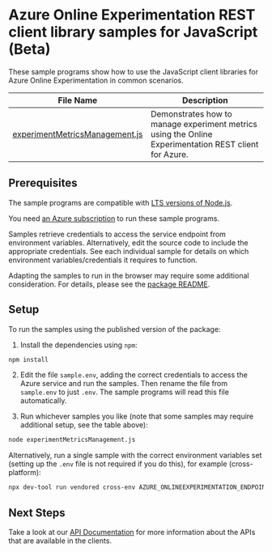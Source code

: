 # Azure Online Experimentation REST client library samples for JavaScript (Beta)

These sample programs show how to use the JavaScript client libraries for Azure Online Experimentation in common scenarios.

| **File Name**                                                 | **Description**                                                                                      |
| ------------------------------------------------------------- | ---------------------------------------------------------------------------------------------------- |
| [experimentMetricsManagement.js][experimentmetricsmanagement] | Demonstrates how to manage experiment metrics using the Online Experimentation REST client for Azure. |

## Prerequisites

The sample programs are compatible with [LTS versions of Node.js](https://github.com/nodejs/release#release-schedule).

You need [an Azure subscription][freesub] to run these sample programs.

Samples retrieve credentials to access the service endpoint from environment variables. Alternatively, edit the source code to include the appropriate credentials. See each individual sample for details on which environment variables/credentials it requires to function.

Adapting the samples to run in the browser may require some additional consideration. For details, please see the [package README][package].

## Setup

To run the samples using the published version of the package:

1. Install the dependencies using `npm`:

```bash
npm install
```

2. Edit the file `sample.env`, adding the correct credentials to access the Azure service and run the samples. Then rename the file from `sample.env` to just `.env`. The sample programs will read this file automatically.

3. Run whichever samples you like (note that some samples may require additional setup, see the table above):

```bash
node experimentMetricsManagement.js
```

Alternatively, run a single sample with the correct environment variables set (setting up the `.env` file is not required if you do this), for example (cross-platform):

```bash
npx dev-tool run vendored cross-env AZURE_ONLINEEXPERIMENTATION_ENDPOINT="<azure onlineexperimentation endpoint>" node experimentMetricsManagement.js
```

## Next Steps

Take a look at our [API Documentation][apiref] for more information about the APIs that are available in the clients.

[experimentmetricsmanagement]: https://github.com/Azure/azure-sdk-for-js/blob/main/sdk/onlineexperimentation/analytics-onlineexperimentation-rest/samples/v1-beta/javascript/experimentMetricsManagement.js
[apiref]: https://learn.microsoft.com/javascript/api/@azure-rest/analytics-onlineexperimentation?view=azure-node-preview
[freesub]: https://azure.microsoft.com/free/
[package]: https://github.com/Azure/azure-sdk-for-js/tree/main/sdk/onlineexperimentation/analytics-onlineexperimentation-rest/README.md

